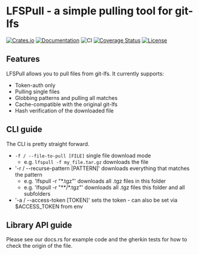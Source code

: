 # LFSPull - a simple pulling tool for git-lfs
[![Crates.io](https://img.shields.io/crates/d/lfspull?style=flat)](https://crates.io/crates/lfspull)
[![Documentation](https://docs.rs/lfspull/badge.svg)](https://docs.rs/lfspull)
![CI](https://github.com/VolumeGraphics/lfspull/actions/workflows/rust.yml/badge.svg?branch=main "CI")
[![Coverage Status](https://coveralls.io/repos/github/VolumeGraphics/lfspull/badge.svg?branch=main)](https://coveralls.io/github/VolumeGraphics/lfspull?branch=main)
[![License](https://img.shields.io/badge/license-MIT-blue?style=flat)](LICENSE-MIT)

## Features
LFSPull allows you to pull files from git-lfs. 
It currently supports:
- Token-auth only
- Pulling single files
- Globbing patterns and pulling all matches
- Cache-compatible with the original git-lfs
- Hash verification of the downloaded file

## CLI guide

The CLI is pretty straight forward.
- `-f / --file-to-pull [FILE]` single file download mode
  - e.g. `lfspull -f my_file.tar.gz` downloads the file
- '-r / --recurse-pattern [PATTERN]' downloads everything that matches the pattern
  - e.g. 'lfspull -r "*.tgz"' downloads all .tgz files in this folder
  - e.g. 'lfspull -r "**/*.tgz"' downloads all .tgz files this folder and all subfolders
- '-a / --access-token [TOKEN]' sets the token - can also be set via $ACCESS_TOKEN from env

## Library API guide

Please see our docs.rs for example code and the gherkin tests for how to check the origin of the file.
